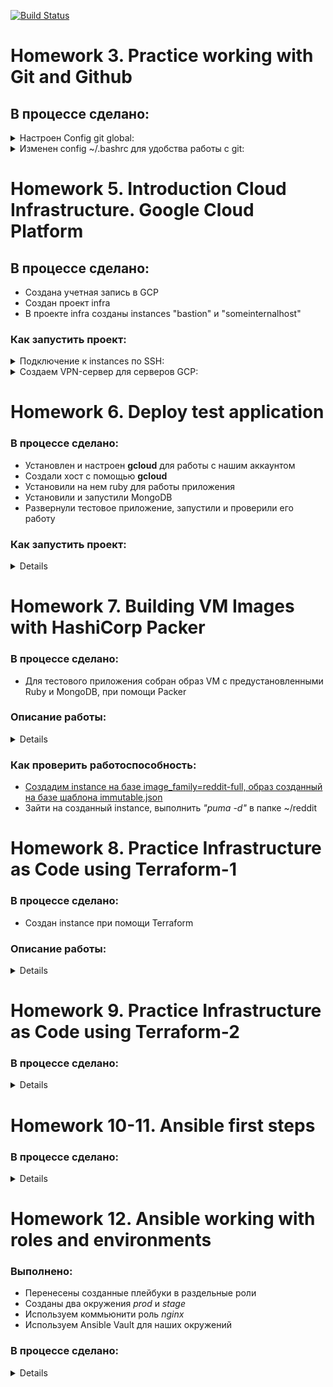 [![Build Status](https://travis-ci.com/stv2509/infra.svg?branch=master)](https://travis-ci.com/stv2509/infra)


# Homework 3. Practice working with Git and Github

## В процессе сделано:

 <details>
  <summary>Настроен Config git global: </summary>

```bash
git config --global user.name "Dmitriy Sobolev"
git config --global user.email "stv2509@gmail.com"
git config --global alias.hist "log --pretty=format:'%C(yellow)[%ad]%C(reset) %C(green)[%h]%C(reset) | %C(red)%s %C(bold red){{%an}}%C(reset) %C(blue)%d%C(reset)' --graph --date=short"
git config --global alias.l "log --all --decorate --oneline --graph"
git config --global core.autocrlf "input"
git config --global core.editor "vim"
git config --global merge.tool "vimdiff"
git config --global credential.helper "cache --timeout=3600"
```
</details>


  <details>
  <summary>Изменен config ~/.bashrc для удобства работы с git: </summary>

```bash

git_branch() {
  git branch 2> /dev/null | sed -e '/^[^*]/d' -e 's/* \(.*\)/(\1)/'
}

export PS1="\033[00;32;1m\u@\h \033[00m\]\033[00;33;1m\W \033[00m\]\[\033[00;36;1m\]\$(git_branch)\[\033[00m\]\\n$ "
```
</details>

#
# Homework 5. Introduction Cloud Infrastructure. Google Cloud Platform

## В процессе сделано:

 - Создана учетная запись в GCP
 - Создан проект infra
 - В проекте infra созданы instances "bastion" и "someinternalhost"

### Как запустить проект:
<details>
  <summary>Подключение к instances по SSH:</summary>

# 
- Чтобы попасть с "bastion" в "someinternalhost" по ssh через internal ip, настроим SSH Forwarding на вашей локальной машине:
```bash
$ ssh-add -L
The agent has no identities.
```
если получили ошибку:
```bash
$ ssh-add -L
Could not open a connection to your authentication agent.
```
выполните команду
```bash
ssh-agent bash
```
добавим приватный ключ в ssh агент авторизации:
```bash
$ ssh-add ~/.ssh/appuser
Identity added: /home/vagrant/.ssh/appuser (appuser)
```
добавим в параметры подключения ключик -A, чтобы явно включить SSH Agent Forwarding:
```bash
 $ ssh -i ~/.ssh/appuser -A appuser@146.148.80.202
Welcome to Ubuntu 16.04.3 LTS (GNU/Linux 4.10.0-32-generic x86_64)
```
#
- подключение к someinternalhost в одну строку:
```bash
$ ssh -i ~/.ssh/appuser -A -J appuser@ext_ip_bastion appuser@int_ip_someinternalhost
```
#
- для подключения по алиасу someinternalhost в файл ~/.ssh/config добавить следующие строки:
```bash
$ cat ~/.ssh/config

IdentityFile ~/.ssh/appuser
Host someinternalhost
        HostName $int_ip_someinternalhost
        USER appuser
        ProxyJump appuser@$ext_ip_bastion
```
bastion_IP = 35.198.167.169

someinternalhost_IP = 10.156.0.3
</details>


<details>
  <summary>Создаем VPN-сервер для серверов GCP:</summary>

#
- Установка *Pritunl (многофунциональная оболочка управления VPN-сервером)* :
```bash
appuser@bastion:~$
cat <<EOF> setupvpn.sh
#!/bin/bash
echo "deb http://repo.mongodb.org/apt/ubuntu xenial/mongodb-org/3.4 multiverse" > /etc/apt/sources.list.d/mongodb-org-3.4.list
echo "deb http://repo.pritunl.com/stable/apt xenial main" > /etc/apt/sources.list.d/pritunl.list
apt-key adv --keyserver hkp://keyserver.ubuntu.com --recv 0C49F3730359A14518585931BC711F9BA15703C6
apt-key adv --keyserver hkp://keyserver.ubuntu.com --recv 7568D9BB55FF9E5287D586017AE645C0CF8E292A
apt-get --assume-yes update
apt-get --assume-yes upgrade
apt-get --assume-yes install pritunl mongodb-org
systemctl start pritunl mongod
systemctl enable pritunl mongod
EOF

appuser@bastion:~$ sudo bash setupvpn.sh
```

- Открываем в браузере ссылку: [https://<адрес bastionVM>/setup](https://cloud.google.com)

- [Создаем организацию и пользователя](https://docs.pritunl.com/v1/docs/connecting)

- На вкладке *Users*  справа от имени пользователя скачиваем конфигурационный файл .openvpn

Открываем в браузере ссылку: [https://<адрес bastionVM>/setup](https://cloud.google.com)
[Создаем организацию и пользователя](https://docs.pritunl.com/v1/docs/connecting)
На вкладке *Users*  справа от имени пользователя скачиваем конфигурационный файл *.openvpn*
</details>

#
# Homework 6. Deploy test application

### В процессе сделано:
- Установлен и настроен **gcloud** для работы с нашим аккаунтом
- Создали хост с помощью **gcloud**
- Установили на нем ruby для работы приложения
- Установили и запустили MongoDB
- Развернули тестовое приложение, запустили и проверили его работу

### Как запустить проект:
<details><p>
  
- [Установите Google Cloud SDK](https://cloud.google.com/sdk/docs/)

- Подклучение к аккуанту
```bash
$ gcloud init
Welcome! This command will take you through the configuration of gcloud.
```
Проверить установку и настройку gcloud можно, используя команду **gcloud info** или **gcloud auth list**

- [Создадим instance](https://gist.githubusercontent.com/stv2509/a091d96977ceb7afb221f91277e69fad/raw/52d896086eccafa4e509bd8d72b44831c2c5c1a8/gcloud_test)
```bash
Created [https://www.googleapis.com/compute/v1/projects/infra-232512/zones/europe-west1-b/instances/reddit-app].
NAME        ZONE            MACHINE_TYPE  PREEMPTIBLE  INTERNAL_IP    EXTERNAL_IP    STATUS
reddit-app  europe-west1-b  g1-small                   10.132.15.192  35.233.74.235  RUNNING
```

- Подключемся к instance **35.233.74.235** по SSH и запустим подготовленные scripts:
  - скрипт install_ruby.sh - содержит команды по установке руби.
  - скрипт install_mongodb.sh - содержить команды по установке MongoDB
  - скрипт deploy.sh - содержит команды скачивания кода, установки зависимостей через bundler и запуск приложения.
  - создать правило файервола в GCP и открыть порт tcp:9292
  
- Проверим работоспособность приложения прейдя по ссылке *http://35.233.74.235:9292/*


testapp_IP = 35.233.74.235

testapp_port = 9292
</p></details>

#
# Homework 7. Building VM Images with HashiCorp Packer

### В процессе сделано:

- Для тестового приложения собран образ VM с предустановленными Ruby и MongoDB, при помощи Packer

### Описание работы:
<details><p>
  
  - Прежде чем использовать **packer** проверьте что создан *"firewall_ssh"* в GCP. Запустите скрипт *config-scripts/default-allow-ssh.sh*
  - **packer/ubuntu16.json** - Packer шаблон, содержащий описание образа VM, который мы хотим создать:
    <details><p>
	
    - ***type: "googlecompute"*** - что будет создавать виртуальную машину для билда образа (в нашем случае Google Compute Engine)
    - ***project_id: "infra-189607"*** - id вашего проекта
    - ***image_family: "reddit-base"*** - семейство образов к которому будет принадлежать новый образ
    - ***image_name: "reddit-base-{{timestamp}}"*** - имя создаваемого образа
	- ***source_image_family: "ubuntu-1604-lts"*** - что взять за базовый образ для нашего билда
	- ***zone: "europe-west1-b"*** - зона, в которой запускать VM для билда образа
    - ***ssh_username: "appuser"*** - временный пользователь, который будет создан для подключения к VM во время билда и выполнения команд провижинера
    - ***machine_type: "f1-micro"*** - тип инстанса, который запускается для билда
	- ***provisioners*** секция позволяет устанавливать нужное ПО, производить настройки системы и конфигурацию приложений на созданной VM.
    </p></details>
  - **packer/variables.json** - Пользовательские переменные определяются в самом шаблоне, в файле **variables.json** задаются обязательные переменные, либо переопределяются
  
  - **Проверка шаблона на ошибки:**
  ```bash
  $ packer validate -var-file=variables.json ubuntu16.json
  ```
  - **Запуск build образа:**
  ```bash
  $ packer build -var-file=variables.json ubuntu16.json
  ```
  - **packer/files/startup_puma.sh** - содержить команды install_ruby.sh, install_mongodb.sh и deploy.sh
  
  - **packer/immutable.json** - Packer шаблон, содержащий образ VM все зависимости приложения и сам код приложения.
</p></details>

### Как проверить работоспособность:

- [Создадим instance на базе image_family=reddit-full, образ созданный на базе шаблона immutable.json](https://gist.githubusercontent.com/stv2509/6294d8a61e990238b13319a7fea09af9/raw/77523925fa4ceba5edcb5613a66b89793d5af848/gcloud_test-packer)
- Зайти на созданный instance, выполнить *"puma -d"* в папке ~/reddit

#
# Homework 8. Practice Infrastructure as Code using Terraform-1

### В процессе сделано:

- Создан instance при помощи Terraform

### Описание работы:

<details><p>

- Описание конфигурационных файлов:
  <details><p>

  - **terraform/main.tf** - основной файл конфигурации
  - **terraform/outputs.tf** - аттрибут ресурсов (ресурс network)
  - **terraform/terraform.tfstate** - состояние системы
  - **terraform/variables.tf** - переменные и их описание (description)
  - **terraform/terraform.tfvars** - значение переменных, описанных в файле "variables.tf"
  
  Terraform автоматически будет использовать переменные, определенные в **terraform.tfvars**
  </p></details>

- Дальнейшие действия выполняются в дирректории **terraform/**
- Отформатируйте все конфигурационные файлы используя команду ***"terraform fmt"***
- Загрузим провайдер GCP и начнем его использовать ***"terraform init"***
- Удалим все созданные ресурсы ***"terraform destroy"***
- Выполните команду планирования изменений в директории "terraform/" ***"terraform plan"***
- Запуск и создание instances ***"terraform apply"***
- Удалим все созданные ресурсы ***"terraform destroy"***
</p></details>

#
# Homework 9. Practice Infrastructure as Code using Terraform-2

### В процессе сделано:
<details><p>

- В директории **"packer/"**, созданы два новых шаблона *db.json* и *app.json* для билда VM
- Конфиг **terraform/main.tf** разбит на несколько конфигов:
  - **terraform/app.tf** - определение правила фаервола для сервера приложения и создание IP адреса.
  - **terraform/db.tf** - ресурсы для запуска VM с БД и правило файервола, которое даст доступ приложению к БД.
  - **terraform/vpc.tf** -  правило фаервола для ssh доступа
- В дирректории **terraform/modules**, находятся модуль приложения *"app"*, модуль базы данных *"db"* и модуль файервола *"vpc"*
- Используем команду для загрузки модулей. В директории **terraform/**: ***"terraform get"*** или ***"terraform init"***
- Создана инфраструктуру для двух окружений (*"terraform/stage/"* и *"terraform/prod/"*), используя созданные модули.
- Настроено хранение стейт файла в удаленном бекенде [remote backends](https://www.terraform.io/docs/backends/index.html) для окружений stage, используя Google Cloud Storage в качестве бекенда **terraform/stage/backend.tf**.
Прежде чем использовать файл "backend.tf" выполните команду "terraform apply"
</p></details>

#
# Homework 10-11. Ansible first steps

### В процессе сделано:
<details><p>

- Установлен Ansible.
- Создали инвентори файл ansible/hosts:
```bash
appserver ansible_host=35.195.186.154 ansible_user=appuser \
ansible_private_key_file=~/.ssh/appuser
```
- Убедимся, что Ansible может управлять нашим хостом: *ansible appserver -i ./inventory -m ping*
- Создан файл конфигурации **ansible/ansible.cfg**
- Изменим файл ansible/hosts:
```bash
[app] # <- Это название группы
appserver ansible_host=35.195.75.45 # <- Cписок хостов в данной группе
[db]
dbserver ansible_host=35.195.163.124
```
- Создадим .yml инвентори файл: **ansible/old/inventory.yml**
Проверим его работу - *ansible all -m ping -i inventory.yml*
- Создадим ***ansible dynamic inventory***
  - выведем текущую информацию: *ansible-inventory ansible/environments/prod/hosts --list*
  - внесем полученную информацию в script **ansible/environments/prod/inventory.py** и заменем ip-адреса переменными, значения переменных будем брать из директории **terraform**
  - изменим путь до директории с terraform на свой (cmd = "cd /vagrant_data/infra/terraform/stage && terraform output") в файлах:
    - *ansible/environments/stage/inventory.py*
    - *ansible/environments/prod/inventory.py*
- Один playbook, один сценарий **ansible/playbooks/reddit_app_one_play.yml**. Запуск через *limit и tags:*
  - *ansible-playbook reddit_app_one_play.yml --limit db --check*
  - *ansible-playbook reddit_app_one_play.yml --limit app --tags deploy-tag --check*
- Один playbook, несколько сценариев **ansible/playbooks/reddit_app_multiple_plays.yml**. Запуск через *tags:*
  - *ansible-playbook reddit_app_multiple_plays.yml --tags db-tag --check*
  - *ansible-playbook reddit_app_multiple_plays.yml --tags deploy-tag --check*
- Несколько плейбуков **ansible/playbooks/app.yml**, **ansible/playbooks/db.yml**, **ansible/playbooks/deploy.yml:**
  - Перенесем данные из плайбука reddit_app_multiple_plays.yml в три app.yml, db.ym, deploy.yml.
  Удалим при этом в каждом строчку *tags: db-tag*
  - Создадим файл *site.yml* в директории ansible, в котором опишем управление конфигурацией всей нашей инфраструктуры:
  ```bash
  ansible/playbooks/site.yml
  ---
  - include: db.yml
  - include: app.yml
  - include: deploy.yml
  ```
  - Запуск: *ansible-playbook site.yml --check*
- Изменим провижининг в Packer. Мы уже создали плейбуки для конфигурации и деплоя приложения. Создадим теперь на их основе плейбуки:
  - **ansible/playbooks/packer_app.yml** - устанавливает ruby и bundler
  - **ansible/playbooks/packer_db.yml** - добавляет репозиторий MongoDB, устанавливает ее и включает сервис.
  - Заменим секцию Provision в образе **packer/app.json** на Ansible:
  ```bash
  "provisioners": [
	  {
		  "type": "ansible",
		  "playbook_file": "ansible/playbooks/packer_app.yml"
	  }
  ]
  ```
  - Выполните билд образов с использованием нового провижинера. [Homework 7](#homework-7-building-vm-images-with-hashicorp-packer).
</p></details>
  
#
# Homework 12. Ansible working with roles and environments

### Выполнено:

 - Перенесены созданные плейбуки в раздельные роли
 - Созданы два окружения *prod* и *stage*
 - Используем коммьюнити роль *nginx*
 - Используем Ansible Vault для наших окружений
 
### В процессе сделано:
<details><p>

- Знакомство с ролями:
  - Роли представляют собой основной механизм группировки и переиспользования конфигурационного кода в Ansible.
  - [Ansible Galaxy](https://galaxy.ansible.com/)- это централизованное место, где хранится информация о ролях, созданных сообществом (community roles).
    Команда ***ansible-galaxy init*** позволяет нам создать структуру роли в соответсвии с принятым на Galaxy форматом.
  - Создадим директорию **ansible/roles** и выполним в ней следующие команды для создания заготовки ролей для конфигурации нашего приложения и БД:
    - ***ansible-galaxy init app***
    - ***ansible-galaxy init db***
  - Перенесем из плайбуков **app.yml**, **db.ym** (branch ansible-2) сценарии в соответствующие директории **ansible/roles/app/.../main.yml** и **ansible/roles/db/.../main.yml**
  - Используем роли в созданных ранее плейбуках. Удалим определение тасков и хендлеров в плейбуке **ansible/playbooks/app.yml**, **ansible/playbooks/db.yml** и заменим на вызов роли:
  ```bash
  ---
  - name: Configure App
    hosts: app
    become: true
    vars:
      db_host: 10.132.0.2
    roles:
      - app
  ```
  - Создадим директорию environments в директории **ansible** для определения настроек окружения. В директории **ansible/environments** создадим две директории для наших окружений **stage** и **prod**.
  - Так как мы управляем разными хостами на разных окружениях, то cкопируем свой инвентори-файл в каждую из директорий окружения **environtents/prod** и **environments/stage**.
  - Чтобы задеплоить приложение на prod окружении мы должны теперь написать:
    - ***ansible-playbook -i environments/prod/inventory deploy.yml***
  - Определим окружение по умолчанию в конфиге Ansible (файл **ansible/ansible.cfg**):
  ```bash
  [defaults]
  inventory = ./environments/stage/inventory # Inventory по-умолчанию задается здесь
  remote_user = appuser
  private_key_file = ~/.ssh/appuser
  host_key_checking = False
  ```
  - Используем роль **jdauphant.nginx** и настроим обратное проксирование для нашего приложения с помощью nginx.
    - Создадим файлы environments/stage/requirements.yml и environments/prod/requirements.yml
	- Добавим в них запись вида:
	```bash
	- src: jdauphant.nginx
    version: v2.21.1
	```
	- Установим роль:
	 - ***ansible-galaxy install -r environments/stage/requirements.yml***
	- Комьюнити-роли не стоит коммитить в свой репозиторий, для этого добавим в .gitignore запись: jdauphant.nginx
    - Добавим вызов роли **jdauphant.nginx** в плейбук **app.yml**
	- Применим плейбук **site.yml** для окружения **stage** и проверим, что приложение теперь доступно на 80 порту
- Работа с Ansible Vault
  - Для безопасной работы с приватными данными (пароли, приватные ключи и т.д.) используется механизм [Ansible Vault](https://docs.ansible.com/ansible/devel/user_guide/vault.html).
    Данные сохраняются в зашифрованных файлах, которые при выполнении плейбука автоматически расшифровываются. Таким образом, приватные данные можно хранить в системе контроля версий.
  - Создайте файл **vault.key** с произвольной строкой ключа
  - Изменим файл **ansible.cfg**, добавим опцию *vault_password_file* в секцию *[defaults]*:
    ```bash
	[defaults]
    ...
    vault_password_file = vault.key
	```
  - Добавим плейбук для создания пользователей - файл **ansible/playbooks/users.yml**
  - Создадим файл с данными пользователей для каждого окружения **ansible/environments/prod/credentials.yml**:
  ```bash
  ---
  credentials:
    users:
      admin:
        password: admin123
        groups: sudo
  ```
  - Зашифруем файлы используя **vault.key** (используем одинаковый для всех окружений):
    - ***ansible-vault encrypt environments/prod/credentials.yml***
    - ***ansible-vault encrypt environments/stage/credentials.yml***
  - Проверим содержимое файлов, убедимся что они зашифрованы, добавим вызов плейбука **users.yml** в файл **site.yml** и выполним его для stage окружения:
    - ***ansible-playbook site.yml —check***
</p></details>  

